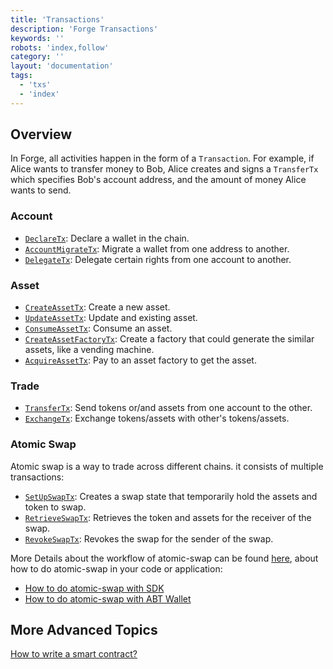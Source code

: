 ```yaml
---
title: 'Transactions'
description: 'Forge Transactions'
keywords: ''
robots: 'index,follow'
category: ''
layout: 'documentation'
tags:
  - 'txs'
  - 'index'
---
```


## Overview

In Forge, all activities happen in the form of a `Transaction`. For example, if Alice wants to transfer money to Bob, Alice creates and signs a `TransferTx` which specifies Bob's account address, and the amount of money Alice wants to send.

### Account

- [`DeclareTx`](./account/declare): Declare a wallet in the chain.
- [`AccountMigrateTx`](./account/account_migrate): Migrate a wallet from one address to another.
- [`DelegateTx`](./account/delegate): Delegate certain rights from one account to another.

### Asset

- [`CreateAssetTx`](./asset/create_asset): Create a new asset.
- [`UpdateAssetTx`](./asset/update_asset): Update and existing asset.
- [`ConsumeAssetTx`](./asset/consume_asset): Consume an asset.
- [`CreateAssetFactoryTx`](./asset/create_asset_factory): Create a factory that could generate the similar assets, like a vending machine.
- [`AcquireAssetTx`](./asset/acquire_asset): Pay to an asset factory to get the asset.

### Trade

- [`TransferTx`](./trade/transfer): Send tokens or/and assets from one account to the other.
- [`ExchangeTx`](./trade/exchange): Exchange tokens/assets with other's tokens/assets.

### Atomic Swap

Atomic swap is a way to trade across different chains. it consists of multiple transactions:

- [`SetUpSwapTx`](./atomic-swap/set_up): Creates a swap state that temporarily hold the assets and token to swap.
- [`RetrieveSwapTx`](./atomic-swap/retrieve): Retrieves the token and assets for the receiver of the swap.
- [`RevokeSwapTx`](./atomic-swap/revoke): Revokes the swap for the sender of the swap.

More Details about the workflow of atomic-swap can be found [here](./atomic-swap/what_is_atomic_swap), about how to do atomic-swap in your code or application:

- [How to do atomic-swap with SDK](./atomic-swap/sdk-usage)
- [How to do atomic-swap with ABT Wallet](./atomic-swap/wallet-usage)

## More Advanced Topics

[How to write a smart contract?](./how_to_write_a_smart_contract)
